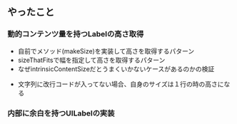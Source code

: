 ## やったこと
### 動的コンテンツ量を持つLabelの高さ取得
- 自前でメソッド(makeSize)を実装して高さを取得するパターン
- sizeThatFitsで幅を指定して高さを取得するパターン
- なぜintrinsicContentSizeだとうまくいかないケースがあるのかの検証
* 文字列に改行コードが入ってない場合、自身のサイズは１行の時の高さになる

### 内部に余白を持つUILabelの実装
